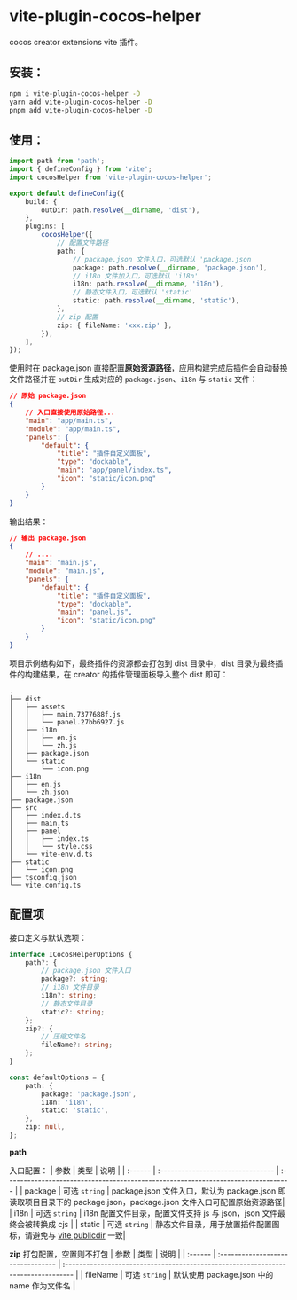 # vite-plugin-cocos-helper

cocos creator extensions vite 插件。

## 安装：

```bash
npm i vite-plugin-cocos-helper -D
yarn add vite-plugin-cocos-helper -D
pnpm add vite-plugin-cocos-helper -D
```

## 使用：

```ts
import path from 'path';
import { defineConfig } from 'vite';
import cocosHelper from 'vite-plugin-cocos-helper';

export default defineConfig({
    build: {
        outDir: path.resolve(__dirname, 'dist'),
    },
    plugins: [
        cocosHelper({
            // 配置文件路径
            path: {
                // package.json 文件入口，可选默认 'package.json
                package: path.resolve(__dirname, 'package.json'),
                // i18n 文件加入口，可选默认 'i18n'
                i18n: path.resolve(__dirname, 'i18n'),
                // 静态文件入口，可选默认 'static'
                static: path.resolve(__dirname, 'static'),
            },
            // zip 配置
            zip: { fileName: 'xxx.zip' },
        }),
    ],
});
```

使用时在 package.json 直接配置**原始资源路径**，应用构建完成后插件会自动替换文件路径并在 `outDir` 生成对应的 `package.json`、`i18n` 与 `static` 文件：

```json
// 原始 package.json
{
    // 入口直接使用原始路径...
    "main": "app/main.ts",
    "module": "app/main.ts",
    "panels": {
        "default": {
            "title": "插件自定义面板",
            "type": "dockable",
            "main": "app/panel/index.ts",
            "icon": "static/icon.png"
        }
    }
}
```

输出结果：

```json
// 输出 package.json
{
    // ....
    "main": "main.js",
    "module": "main.js",
    "panels": {
        "default": {
            "title": "插件自定义面板",
            "type": "dockable",
            "main": "panel.js",
            "icon": "static/icon.png"
        }
    }
}
```

项目示例结构如下，最终插件的资源都会打包到 dist 目录中，dist 目录为最终插件的构建结果，在 creator 的插件管理面板导入整个 dist 即可：

```
.
├── dist
│   ├── assets
│   │   ├── main.7377688f.js
│   │   └── panel.27bb6927.js
│   ├── i18n
│   │   ├── en.js
│   │   └── zh.js
│   ├── package.json
│   └── static
│       └── icon.png
├── i18n
│   ├── en.js
│   └── zh.json
├── package.json
├── src
│   ├── index.d.ts
│   ├── main.ts
│   ├── panel
│   │   ├── index.ts
│   │   └── style.css
│   └── vite-env.d.ts
├── static
│   └── icon.png
├── tsconfig.json
└── vite.config.ts
```

## 配置项

接口定义与默认选项：

```ts
interface ICocosHelperOptions {
    path?: {
        // package.json 文件入口
        package?: string;
        // i18n 文件目录
        i18n?: string;
        // 静态文件目录
        static?: string;
    };
    zip?: {
        // 压缩文件名
        fileName?: string;
    };
}

const defaultOptions = {
    path: {
        package: 'package.json',
        i18n: 'i18n',
        static: 'static',
    },
    zip: null,
};
```

**path**

入口配置：
| 参数 | 类型 | 说明 |
| :------ | :-------------------------------- | :-------------------------------------------------------------------------------- |
| package | 可选 `string` | package.json 文件入口，默认为 package.json 即读取项目目录下的 package.json，package.json 文件入口可配置原始资源路径|
| i18n | 可选 `string` | i18n 配置文件目录，配置文件支持 js 与 json，json 文件最终会被转换成 cjs |
| static | 可选 `string` | 静态文件目录，用于放置插件配置图标，请避免与 [vite publicdir](https://vitejs.dev/config/#publicdir) 一致|

**zip**
打包配置，空置则不打包
| 参数 | 类型 | 说明 |
| :------ | :-------------------------------- | :-------------------------------------------------------------------------------- |
| fileName | 可选 `string` | 默认使用 package.json 中的 name 作为文件名 |
